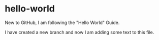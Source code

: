 # hello-world
New to GitHub, I am following the "Hello World" Guide.

I have created a new branch and now I am adding some text to this file.

